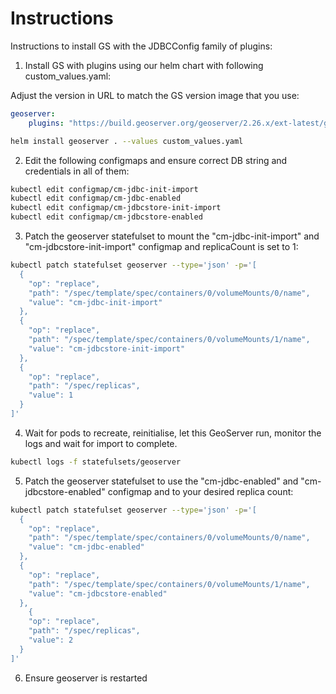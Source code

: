 # Instructions 

Instructions to install GS with the JDBCConfig family of plugins:

1. Install GS with plugins using our helm chart with following custom_values.yaml:

Adjust the version in URL to match the GS version image that you use:

```yaml
geoserver:
    plugins: "https://build.geoserver.org/geoserver/2.26.x/ext-latest/geoserver-2.26-SNAPSHOT-wps-plugin.zip https://build.geoserver.org/geoserver/2.26.x/ext-latest/geoserver-2.26-SNAPSHOT-wps-cluster-hazelcast-plugin.zip https://build.geoserver.org/geoserver/2.26.x/community-latest/geoserver-2.26-SNAPSHOT-jdbcconfig-plugin.zip https://build.geoserver.org/geoserver/2.26.x/community-latest/geoserver-2.26-SNAPSHOT-jdbcstore-plugin.zip https://build.geoserver.org/geoserver/2.26.x/community-latest/geoserver-2.26-SNAPSHOT-hz-cluster-plugin.zip"
```

```sh
helm install geoserver . --values custom_values.yaml
```

2. Edit the following configmaps and ensure correct DB string and credentials in all of them:

```sh
kubectl edit configmap/cm-jdbc-init-import
kubectl edit configmap/cm-jdbc-enabled
kubectl edit configmap/cm-jdbcstore-init-import
kubectl edit configmap/cm-jdbcstore-enabled
```

3. Patch the geoserver statefulset to mount the "cm-jdbc-init-import" and "cm-jdbcstore-init-import" configmap and replicaCount is set to 1:

```sh
kubectl patch statefulset geoserver --type='json' -p='[
  {
    "op": "replace",
    "path": "/spec/template/spec/containers/0/volumeMounts/0/name",
    "value": "cm-jdbc-init-import"
  },
  {
    "op": "replace",
    "path": "/spec/template/spec/containers/0/volumeMounts/1/name",
    "value": "cm-jdbcstore-init-import"
  },
  {
    "op": "replace",
    "path": "/spec/replicas",
    "value": 1
  }
]'
```

4. Wait for pods to recreate, reinitialise, let this GeoServer run, monitor the logs and wait for import to complete.

```sh
kubectl logs -f statefulsets/geoserver
```

5. Patch the geoserver statefulset to use the "cm-jdbc-enabled" and "cm-jdbcstore-enabled" configmap and to your desired replica count:

```sh
kubectl patch statefulset geoserver --type='json' -p='[
  {
    "op": "replace",
    "path": "/spec/template/spec/containers/0/volumeMounts/0/name",
    "value": "cm-jdbc-enabled"
  },
  {
    "op": "replace",
    "path": "/spec/template/spec/containers/0/volumeMounts/1/name",
    "value": "cm-jdbcstore-enabled"
  },
    {
    "op": "replace",
    "path": "/spec/replicas",
    "value": 2
  }
]'
```

6. Ensure geoserver is restarted